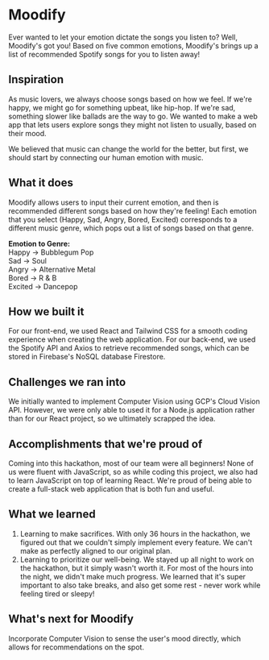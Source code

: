 # Moodify

Ever wanted to let your emotion dictate the songs you listen to? Well, Moodify's got you! Based on five common emotions, Moodify's brings up a list of recommended Spotify songs for you to listen away!

## Inspiration

As music lovers, we always choose songs based on how we feel. If we're happy, we might go for something upbeat, like hip-hop. If we're sad, something slower like ballads are the way to go. We wanted to make a web app that lets users explore songs they might not listen to usually, based on their mood.

We believed that music can change the world for the better, but first, we should start by connecting our human emotion with music.

## What it does

Moodify allows users to input their current emotion, and then is recommended different songs based on how they're feeling!
Each emotion that you select (Happy, Sad, Angry, Bored, Excited) corresponds to a different music genre, which pops out a list of songs based on that genre. 

**Emotion to Genre:** <br />
Happy -> Bubblegum Pop <br />
Sad -> Soul <br />
Angry -> Alternative Metal <br />
Bored -> R & B <br />
Excited -> Dancepop

## How we built it

For our front-end, we used React and Tailwind CSS for a smooth coding experience when creating the web application. For our back-end, we used the Spotify API and Axios to retrieve recommended songs, which can be stored in Firebase's NoSQL database Firestore.

## Challenges we ran into

We initially wanted to implement Computer Vision using GCP's Cloud Vision API. However, we were only able to used it for a Node.js application rather than for our React project, so we ultimately scrapped the idea.

## Accomplishments that we're proud of
Coming into this hackathon, most of our team were all beginners! None of us were fluent with JavaScript, so as while coding this project, we also had to learn JavaScript on top of learning React. 
We're proud of being able to create a full-stack web application that is both fun and useful.

## What we learned
1. Learning to make sacrifices. With only 36 hours in the hackathon, we figured out that we couldn't simply implement every feature. We can't make as perfectly aligned to our original plan.
2. Learning to prioritize our well-being. We stayed up all night to work on the hackathon, but it simply wasn't worth it. For most of the hours into the night, we didn't make much progress. We learned that it's super important to also take breaks, and also get some rest - never work while feeling tired or sleepy!

## What's next for Moodify

Incorporate Computer Vision to sense the user's mood directly, which allows for recommendations on the spot.
